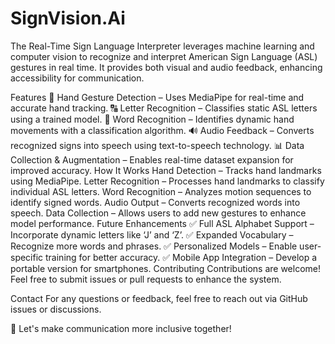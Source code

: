 # SignVision.Ai
The Real-Time Sign Language Interpreter leverages machine learning and computer vision to recognize and interpret American Sign Language (ASL) gestures in real time. It provides both visual and audio feedback, enhancing accessibility for communication.

Features
🎥 Hand Gesture Detection – Uses MediaPipe for real-time and accurate hand tracking.
🔠 Letter Recognition – Classifies static ASL letters using a trained model.
👐 Word Recognition – Identifies dynamic hand movements with a classification algorithm.
🔊 Audio Feedback – Converts recognized signs into speech using text-to-speech technology.
📊 Data Collection & Augmentation – Enables real-time dataset expansion for improved accuracy.
How It Works
Hand Detection – Tracks hand landmarks using MediaPipe.
Letter Recognition – Processes hand landmarks to classify individual ASL letters.
Word Recognition – Analyzes motion sequences to identify signed words.
Audio Output – Converts recognized words into speech.
Data Collection – Allows users to add new gestures to enhance model performance.
Future Enhancements
✅ Full ASL Alphabet Support – Incorporate dynamic letters like ‘J’ and ‘Z’.
✅ Expanded Vocabulary – Recognize more words and phrases.
✅ Personalized Models – Enable user-specific training for better accuracy.
✅ Mobile App Integration – Develop a portable version for smartphones.
Contributing
Contributions are welcome! Feel free to submit issues or pull requests to enhance the system.

Contact
For any questions or feedback, feel free to reach out via GitHub issues or discussions.

🚀 Let's make communication more inclusive together!


